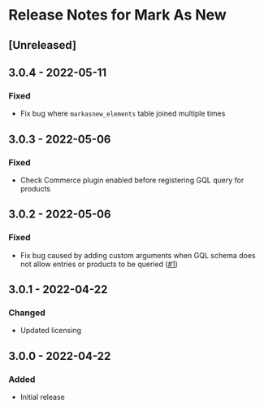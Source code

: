 # Release Notes for Mark As New

## [Unreleased]

## 3.0.4 - 2022-05-11
### Fixed
- Fix bug where `markasnew_elements` table joined multiple times

## 3.0.3 - 2022-05-06
### Fixed
- Check Commerce plugin enabled before registering GQL query for products

## 3.0.2 - 2022-05-06
### Fixed
- Fix bug caused by adding custom arguments when GQL schema does not allow entries or products to be queried ([#1])

[#1]: https://github.com/thepixelage/craft-markasnew/issues/1

## 3.0.1 - 2022-04-22
### Changed
- Updated licensing

## 3.0.0 - 2022-04-22
### Added
- Initial release
